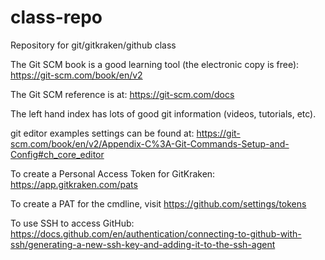 # class-repo
Repository for git/gitkraken/github class

The Git SCM book is a good learning tool (the electronic copy is free):
https://git-scm.com/book/en/v2

The Git SCM reference is at:
https://git-scm.com/docs

The left hand index has lots of good git information (videos, tutorials, etc).

git editor examples settings can be found at:
https://git-scm.com/book/en/v2/Appendix-C%3A-Git-Commands-Setup-and-Config#ch_core_editor

To create a Personal Access Token for GitKraken: https://app.gitkraken.com/pats

To create a PAT for the cmdline, visit https://github.com/settings/tokens

To use SSH to access GitHub: https://docs.github.com/en/authentication/connecting-to-github-with-ssh/generating-a-new-ssh-key-and-adding-it-to-the-ssh-agent

